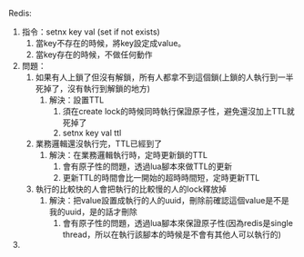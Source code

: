 
Redis:
1. 指令：setnx key val (set if not exists)
	1. 當key不存在的時候，將key設定成value。
	2. 當key存在的時候，不做任何動作
2. 問題：
	1. 如果有人上鎖了但沒有解鎖，所有人都拿不到這個鎖(上鎖的人執行到一半死掉了，沒有執行到解鎖的地方)
		1. 解決：設置TTL
			1. 須在create lock的時候同時執行保證原子性，避免還沒加上TTL就死掉了
			2. setnx key val ttl
	2. 業務邏輯還沒執行完，TTL已經到了
		1. 解決：在業務邏輯執行時，定時更新鎖的TTL
			1. 會有原子性的問題，透過lua腳本來做TTL的更新
			2. 更新TTL的時間會比一開始的超時時間短，定時更新TTL
	3. 執行的比較快的人會把執行的比較慢的人的lock釋放掉
		1. 解決：把value設置成執行的人的uuid，刪除前確認這個value是不是我的uuid，是的話才刪除
			1. 會有原子性的問題，透過lua腳本來保證原子性(因為redis是single thread，所以在執行該腳本的時候是不會有其他人可以執行的)
3. 